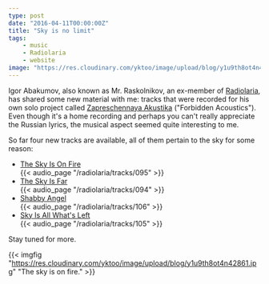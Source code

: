 ```yaml
---
type: post
date: "2016-04-11T00:00:00Z"
title: "Sky is no limit"
tags:
    - music
    - Radiolaria
    - website
image: "https://res.cloudinary.com/yktoo/image/upload/blog/y1u9th8ot4n42861.jpg"
---
```


Igor Abakumov, also known as Mr. Raskolnikov, an ex-member of [Radiolaria](/radiolaria), has shared some new material with me: tracks that were recorded for his own solo project called [Zapreschennaya Akustika](https://www.realmusic.ru/zapreszennayaakustika/) ("Forbidden Acoustics").  Even though it's a home recording and perhaps you can't really appreciate the Russian lyrics, the musical aspect seemed quite interesting to me.

So far four new tracks are available, all of them pertain to the sky for some reason:

<!--more-->

* [The Sky Is On Fire](/radiolaria/tracks/095)<br />
  {{< audio_page "/radiolaria/tracks/095" >}}
* [The Sky Is Far](/radiolaria/tracks/094)<br />
  {{< audio_page "/radiolaria/tracks/094" >}}
* [Shabby Angel](/radiolaria/tracks/106)<br />
  {{< audio_page "/radiolaria/tracks/106" >}}
* [Sky Is All What's Left](/radiolaria/tracks/105)<br />
  {{< audio_page "/radiolaria/tracks/105" >}}

Stay tuned for more.

{{< imgfig "https://res.cloudinary.com/yktoo/image/upload/blog/y1u9th8ot4n42861.jpg" "The sky is on fire." >}}
